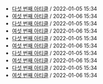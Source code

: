 - [다섯 번째 아티클](/home/runner/work/newsletter_awesome_articles/newsletter_awesome_articles/archive/1/fifth.yaml) / 2022-01-05 15:34
- [여섯 번째 아티클](/home/runner/work/newsletter_awesome_articles/newsletter_awesome_articles/archive/1/sixth.yaml) / 2022-01-06 15:34
- [다섯 번째 아티클](/home/runner/work/newsletter_awesome_articles/newsletter_awesome_articles/archive/2/fifth.yaml) / 2022-01-05 15:34
- [여섯 번째 아티클](/home/runner/work/newsletter_awesome_articles/newsletter_awesome_articles/archive/2/sixth.yaml) / 2022-01-06 15:34
- [다섯 번째 아티클](archive/3/fifth.yaml) / 2022-01-05 15:34
- [여섯 번째 아티클](archive/3/sixth.yaml) / 2022-01-06 15:34
- [다섯 번째 아티클](//blob/archive/4/fifth.yaml) / 2022-01-05 15:34
- [여섯 번째 아티클](//blob/archive/4/sixth.yaml) / 2022-01-06 15:34
- [다섯 번째 아티클](//blob/archive/5/fifth.yaml) / 2022-01-05 15:34
- [여섯 번째 아티클](//blob/archive/5/sixth.yaml) / 2022-01-06 15:34
